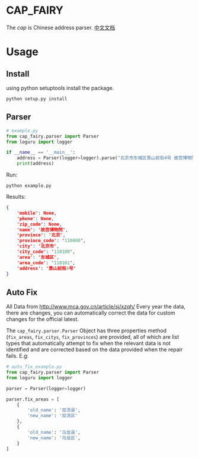 # CAP_FAIRY
The *cap* is Chinese address parser. [中文文档](README_CN.md)

# Usage
## Install
using python setuptools install the package.

```shell
python setup.py install
```

## Parser
```python
# example.py
from cap_fairy.parser import Parser
from loguru import logger

if __name__ == '__main__':
    address = Parser(logger=logger).parse("北京市东城区景山前街4号 故宫博物院")
    print(address)
```

Run:
```shell
python example.py
```

Results:
```json
{
    'mobile': None,
    'phone': None,
    'zip_code': None,
    'name': '故宫博物院',
    'province': '北京',
    'province_code': '110000',
    'city': '北京市',
    'city_code': '110100',
    'area': '东城区',
    'area_code': '110101',
    'address': '景山前街4号'
}
```

## Auto Fix
All Data from http://www.mca.gov.cn/article/sj/xzqh/
Every year the data, there are changes, you can automatically correct the data for custom changes for the official latest.

The `cap_fairy.parser.Parser` Object has three properties method (`fix_areas`, `fix_citys`, `fix_provinces`) are provided, all of which are list types that automatically attempt to fix when the relevant data is not identified and are corrected based on the data provided when the repair fails.
E.g:
```python
# auto_fix_example.py
from cap_fairy.parser import Parser
from loguru import logger

parser = Parser(logger=logger)

parser.fix_areas = [
    {
        'old_name': '双流县',
        'new_name': '双流区'
    },
    {
        'old_name': '马龙县',
        'new_name': '马龙区',
    }
]

```
